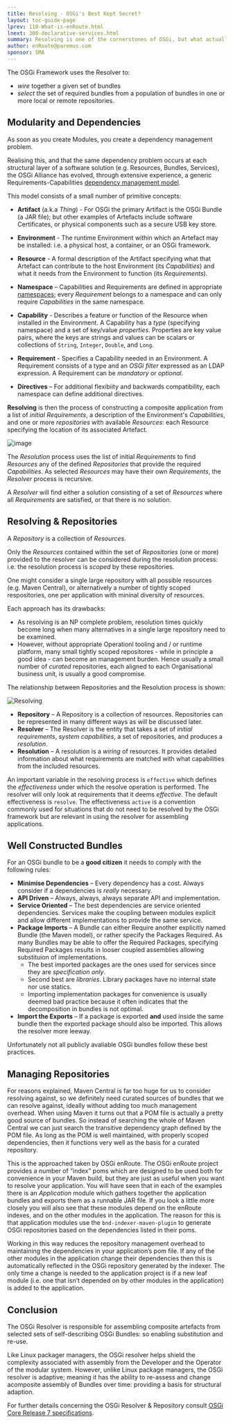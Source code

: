 ```yaml
---
title: Resolving - OSGi's Best Kept Secret?
layout: toc-guide-page
lprev: 110-What-is-enRoute.html
lnext: 300-declarative-services.html  
summary: Resolving is one of the cornerstones of OSGi, but what actually is going on?
author: enRoute@paremus.com
sponsor: SMA 
---
```


The OSGi Framework uses the Resolver to:

* _wire_ together a given set of bundles 
* _select_ the set of required bundles from a population of bundles in one or more local or remote repositories. 

## Modularity and Dependencies  

As soon as you create Modules, you create a dependency management problem.

Realising this, and that the same dependency problem occurs at each structural layer of a software solution (e.g. Resources, Bundles, Services), the OSGi Alliance has evolved, through extensive experience, a generic Requirements-Capabilities [dependency management model](https://osgi.org/hudson/job/build.core/lastSuccessfulBuild/artifact/osgi.specs/generated/html/core/framework.module.html#framework.module.dependencies). 

This model consists of a small number of primitive concepts:

* **Artifact** (a.k.a _Thing_) - For OSGi the primary Artifact is the OSGi Bundle (a JAR file); but other  examples of Artefacts include software Certificates, or physical components such as a secure USB key store.

* **Environment** - The runtime Environment within which an Artefact may be installed: i.e. a physical host, a container, or an OSGi framework.

* **Resource** - A formal description of the Artifact specifying what that Artefact can contribute to the host Environment (its _Capabilities_) and what it needs from the Environment to function (its _Requirements_).

* **Namespace** – Capabilities and Requirements are defined in appropriate [namespaces](https://osgi.org/specification/osgi.core/7.0.0/framework.namespaces.html); every _Requirement_ belongs to a namespace and can only require _Capabilities_ in the same namespace.

* **Capability** - Describes a feature or function of the Resource when installed in the Environment. A Capability has a _type_ (specifying namespace) and a set of key/value  _properties_. Properties are key value pairs, where the keys are strings and values can be scalars or collections of `String`, `Integer`, `Double`, and `Long`.

* **Requirement** - Specifies a Capability needed in an Environment. A Requirement consists of a type and an _OSGi filter_ expressed as an LDAP expression. A Requirement can be _mandatory_ or _optional_.

* **Directives** – For additional flexibiity and backwards compatibility, each namespace can define additional directives. 

**Resolving** is then the process of constructing a composite application from a list of _initial Requirements_, a description of the Environment's _Capabilities_, and one or more _repositories_ with available _Resources_: each Resource specifying the location of its associated Artefact. 

![image](https://user-images.githubusercontent.com/200494/31130842-cf5299d2-a858-11e7-907c-d6cb43954501.png)

The _Resolution_ process uses the list of initial _Requirements_ to find _Resources_ any of the defined _Repositories_ that provide the required _Capabilities_. As selected _Resources_ may have their own _Requirements_, the _Resolver_ process is recursive. 

A _Resolver_ will find either a solution consisting of a set of _Resources_ where all _Requirements_ are satisfied, or that there is no solution.


## Resolving & Repositories 

A _Repository_ is a collection of _Resources_. 

Only the _Resources_ contained within the set of _Repositories_ (one or more) provided to the resolver can be considered during the resolution process: i.e. the resolution process is _scoped_ by these repositories. 

One might consider a single large repository with all possible resources (e.g.  Maven Central), or alternatively a number of tightly scoped respositories, one per application with mininal diversity of resources. 

Each approach has its drawbacks: 
* As resolving is an NP complete problem, resolution times quickly become long when many alternatives in a single large repository need to be examined.
* However, without appropriate Operationl tooling and / or runtime platform, many small tightly scoped repositores - while in principle a good idea - can become an management burden.
Hence usually a small number of _curated_ repositories, each aligned to each Organisational business unit, is usually a good compromise.

The relationship between Repositories and the Resolution process is shown: 

![Resolving](https://user-images.githubusercontent.com/200494/31221580-73596198-a9c4-11e7-8d11-1e1fe7e37199.png)

* **Repository** – A Repository is a collection of resources. Repositories can be represented in many different ways as will be discussed later.
* **Resolver** – The Resolver is the entity that takes a set of _initial requirements_, _system capabilities_, a set of repositories, and produces a _resolution_. 
* **Resolution** – A resolution is a _wiring_ of resources. It provides detailed information about what requirements are matched with what capabilities from the included resources.

An important variable in the resolving process is `effective` which defines the _effectiveness_ under which the resolve operation is performed. The resolver will only look at requirements that it deems _effective_. The default effectiveness is `resolve`. The effectiveness `active` is a convention commonly used for situations that do not need to be resolved by the OSGi framework but are relevant in using the resolver for assembling applications. 


## Well Constructed Bundles

For an OSGi  bundle to be a **good citizen** it needs to comply with the following rules:

* **Minimise Dependencies** – Every dependency has a cost. Always consider if a dependencies is _really_ necessary.
* **API Driven** – Always, always, always separate API and implementation.
* **Service Oriented** – The best dependencies are service oriented dependencies. Services make the coupling between modules explicit and allow different implementations to provide the same service.
* **Package Imports** – A Bundle can either Require another explicitly named Bundle (the Maven model), or rather specify the Packages Required. As many Bundles may be able to offer the Required Packages, specifying Required Packages results in looser coupled assemblies allowing substituion of implementations.
  * The best imported packages are the ones used for services since they are _specification only_.
  * Second best are _libraries_. Library packages have no internal state nor use statics.
  * Importing implementation packages for convenience is usually deemed bad practice because it often indicates that the decomposition in bundles is not optimal.
* **Import the Exports** – If a package is exported **and** used inside the same bundle then the exported package should also be imported. This allows the resolver more leeway.

Unfortunately not all publicly avaliable OSGi bundles follow these best practices.


## Managing Repositories

For reasons explained, Maven Central is far too huge for us to consider resolving against, so we definitely need curated sources of bundles that we can resolve against, ideally without adding too much management overhead. When using Maven it turns out that a POM file is actually a pretty good source of bundles. So instead of searching the whole of Maven Central we can just search the transitive dependency graph defined by the POM file. As long as the POM is well maintained, with properly scoped dependencies, then it functions very well as the basis for a curated repository.  

This is the approached taken by OSGi enRoute. The OSGi enRoute project provides a number of “index” poms which are designed to be used both for convenience in your Maven build, but they are just as useful when you want to resolve your application. You will have seen that in each of the examples there is an _Application_ module which gathers together the application bundles and exports them as a runnable JAR file. If you look a little more closely you will also see that these modules depend on the enRoute indexes, and on the other modules in the application. The reason for this is that application modules use the `bnd-indexer-maven-plugin` to generate OSGi repositories based on the dependencies listed in their poms.

Working in this way reduces the repository management overhead to maintaining the dependencies in your application’s pom file. If any of the other modules in the application change their dependencies then this is automatically reflected in the OSGi repository generated by the indexer. The only time a change is needed to the application project is if a new leaf module (i.e. one that isn’t depended on by other modules in the application) is added to the application.


## Conclusion

The OSGi Resolver is responsible for assembling composite artefacts from selected sets of self-describing OSGi Bundles: so enabling substitution and re-use.

Like Linux packager managers, the OSGi resolver helps shield the complexity associated with assembly from the Developer and the Operator of the modular system. However, unlike Linux package managers, the OSGi resolver is adaptive; meaning it has the ability to re-assess and change acomposite assembly of Bundles over time: providing a basis for structural adaption.

For further details concerning the OSGi Resolver & Repository consult [OSGi Core Release 7 specifications](https://osgi.org/hudson/job/build.core/lastSuccessfulBuild/artifact/osgi.specs/generated/html/core/index.html). 
